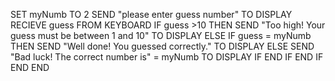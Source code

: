 SET myNumb TO 2
SEND "please enter guess number" TO DISPLAY
RECIEVE guess FROM KEYBOARD
IF guess >10 THEN
SEND "Too high! Your guess must be between 1 and 10" TO DISPLAY
ELSE
IF guess = myNumb THEN
SEND "Well done! You guessed correctly." TO DISPLAY
ELSE 
SEND "Bad luck! The correct number is" = myNumb TO DISPLAY
IF END
IF END
IF END
END
